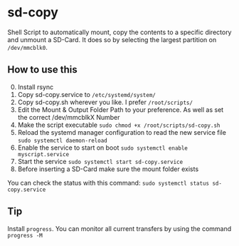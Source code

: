# sd-copy
Shell Script to automatically mount, copy the contents to a specific directory and unmount a SD-Card. 
It does so by selecting the largest partition on `/dev/mmcblk0`.

## How to use this
0. Install rsync
1. Copy sd-copy.service to `/etc/systemd/system/`
2. Copy sd-copy.sh wherever you like. I prefer `/root/scripts/`
3. Edit the Mount & Output Folder Path to your preference. As well as set the correct /dev/mmcblkX Number
4. Make the script executable `sudo chmod +x /root/scripts/sd-copy.sh`
5. Reload the systemd manager configuration to read the new service file `sudo systemctl daemon-reload`
6. Enable the service to start on boot `sudo systemctl enable myscript.service`
7. Start the service `sudo systemctl start sd-copy.service`
8. Before inserting a SD-Card make sure the mount folder exists

You can check the status with this command: `sudo systemctl status sd-copy.service`

## Tip
Install `progress`. You can monitor all current transfers by using the command `progress -M`